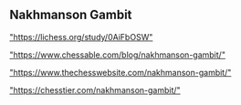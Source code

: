 <h2>Nakhmanson Gambit</h2>
<p><a href="https://lichess.org/study/0AiFbOSW">"https://lichess.org/study/0AiFbOSW"</a></p>

<p><a href="https://www.chessable.com/blog/nakhmanson-gambit/">"https://www.chessable.com/blog/nakhmanson-gambit/"</a></p>

<p><a href="https://www.thechesswebsite.com/nakhmanson-gambit/">"https://www.thechesswebsite.com/nakhmanson-gambit/"</a></p>

<p><a href="https://chesstier.com/nakhmanson-gambit/">"https://chesstier.com/nakhmanson-gambit/"</a></p>


